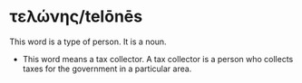 # τελώνης/telōnēs
This word is a type of person. It is a noun.
* This word means a tax collector. A tax collector is a person who collects taxes for the government in a particular area.
